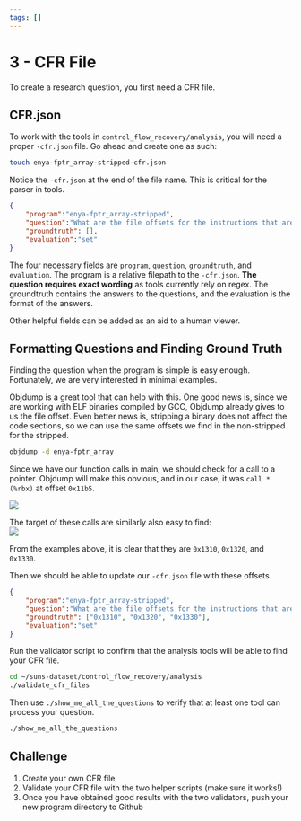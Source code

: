 ```yaml
---
tags: []
---
```

# 3 - CFR File   
   
To create a research question, you first need a CFR file.   
## CFR.json   
To work with the tools in `control_flow_recovery/analysis`, you will need a proper `-cfr.json` file. Go ahead and create one as such:   
   
```bash
touch enya-fptr_array-stripped-cfr.json
```
   
   
Notice the `-cfr.json` at the end of the file name. This is critical for the parser in tools.   
   
```JSON
{
    "program":"enya-fptr_array-stripped",
    "question":"What are the file offsets for the instructions that are the targets of the '$INSTRUCTION' instruction at file offset '$OFFSET' ?",
    "groundtruth": [],
    "evaluation":"set"
}
```
   
   
The four necessary fields are `program`, `question`, `groundtruth`, and `evaluation`. The program is a relative filepath to the `-cfr.json`. **The question requires exact wording** as tools currently rely on regex. The groundtruth contains the answers to the questions, and the evaluation is the format of the answers.   
   
Other helpful fields can be added as an aid to a human viewer.   
   
## Formatting Questions and Finding Ground Truth   
Finding the question when the program is simple is easy enough. Fortunately, we are very interested in minimal examples.   
   
Objdump is a great tool that can help with this. One good news is, since we are working with ELF binaries compiled by GCC, Objdump already gives to us the file offset. Even better news is, stripping a binary does not affect the code sections, so we can use the same offsets we find in the non-stripped for the stripped.    
   
```bash
objdump -d enya-fptr_array
```
   
   
Since we have our function calls in main, we should check for a call to a pointer. Objdump will make this obvious, and in our case, it was `call *(%rbx)` at offset `0x11b5`.   
   
![](https://cs.dg.jeok.net/z-assets/pasted-image-20250205180533.png)   
   
The target of these calls are similarly also easy to find:   
![](https://cs.dg.jeok.net/z-assets/pasted-image-20250205180620.png)   
   
From the examples above, it is clear that they are `0x1310`, `0x1320`, and `0x1330`.   
   
Then we should be able to update our `-cfr.json` file with these offsets.   
   
```JSON
{
    "program":"enya-fptr_array-stripped",
    "question":"What are the file offsets for the instructions that are the targets of the 'call rbx' instruction at file offset '0x11b5' ?",
    "groundtruth": ["0x1310", "0x1320", "0x1330"],
    "evaluation":"set"
}
```
   
   
Run the validator script to confirm that the analysis tools will be able to find your CFR file.   
   
```bash
cd ~/suns-dataset/control_flow_recovery/analysis
./validate_cfr_files
```
   
   
Then use `./show_me_all_the_questions` to verify that at least one tool can process your question.   
   
```bash
./show_me_all_the_questions
```
   
   
## Challenge   
1. Create your own CFR file   
2. Validate your CFR file with the two helper scripts (make sure it works!)   
3. Once you have obtained good results with the two validators, push your new program directory to Github
